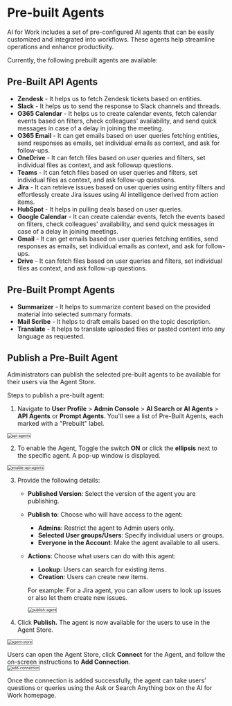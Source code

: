 # Pre-built Agents

AI for Work includes a set of pre-configured AI agents that can be easily customized and integrated into workflows. These agents help streamline operations and enhance productivity.

Currently, the following prebuilt agents are available:

## Pre-Built API Agents

* **Zendesk** - It helps us to fetch Zendesk tickets based on entities.
* **Slack** - It helps us to send the response to Slack channels and threads.
* **O365 Calendar** - It helps us to create calendar events, fetch calendar events based on filters,  check colleagues' availability, and send quick messages in case of a delay in joining the meeting.
* **O365 Email** - It can get emails based on user queries fetching entities, send responses as emails, set individual emails as context, and ask for follow-ups.
* **OneDrive** - It can fetch files based on user queries and filters, set individual files as context, and ask followup questions.
* **Teams** - It can fetch files based on user queries and filters, set individual files as context, and ask follow-up questions.
* **Jira** - It can retrieve issues based on user queries using entity filters and effortlessly create Jira issues using AI intelligence derived from action items.
* **HubSpot** - It helps in pulling deals based on user queries.
* **Google Calendar** - It can create calendar events, fetch the events based on filters, check colleagues' availability, and send quick messages in case of a delay in joining meetings.
* **Gmail** - It can get emails based on user queries fetching entities, send responses as emails, set individual emails as context, and ask for follow-ups.
* **Drive** - It can fetch files based on user queries and filters, set individual files as context, and ask follow-up questions.

## Pre-Built Prompt Agents

* **Summarizer** - It helps to summarize content based on the provided material into selected summary formats.
* **Mail Scribe** - It helps to draft emails based on the topic description.
* **Translate** - It helps to translate uploaded files or pasted content into any language as requested. 

## Publish a Pre-Built Agent

Administrators can publish the selected pre-built agents to be available for their users via the Agent Store. 

Steps to publish a pre-built agent:

1. Navigate to **User Profile** > **Admin Console** > **AI Search or AI Agents** > **API Agents** or **Prompt Agents**. You'll see a list of Pre-Built Agents, each marked with a "Prebuilt" label.
<img src="../images/api-agents.png" alt="api-agents" title="api-agents" style="border: 1px solid gray; zoom:60%;">

2. To enable the Agent, Toggle the switch **ON** or click the **ellipsis** next to the specific agent. A pop-up window is displayed.  
<img src="../images/enable-api-agents.png" alt="enable-api-agents" title="enable-api-agents" style="border: 1px solid gray; zoom:60%;">

3. Provide the following details:
    * **Published Version**: Select the version of the agent you are publishing.
    * **Publish to**: Choose who will have access to the agent:
        * **Admins**: Restrict the agent to Admin users only.
        * **Selected User groups/Users**: Specify individual users or groups.
        * **Everyone in the Account**: Make the agent available to all users.
    * **Actions**: Choose what users can do with this agent:
        * **Lookup**: Users can search for existing items. 
        * **Creation**: Users can create new items.
    
        For example: For a Jira agent, you can allow users to look up issues or also let them create new issues.
  
        <img src="../images/publish-agent.png" alt="publish-agent" title="publish-agent" style="border: 1px solid gray; zoom:60%;">

4. Click **Publish.** The agent is now available for the users to use in the Agent Store.  
<img src="../images/agent-store.png" alt="agent-store" title="agent-store" style="border: 1px solid gray; zoom:60%;">
 
Users can open the Agent Store, click **Connect** for the Agent, and follow the on-screen instructions to **Add Connection**.    
<img src="../images/add-connection.png" alt="add-connection" title="add-connection" style="border: 1px solid gray; zoom:60%;">

Once the connection is added successfully, the agent can take users’ questions or queries using the Ask or Search Anything box on the AI for Work homepage.